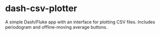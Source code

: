 # dash-csv-plotter

A simple Dash/Fluke app with an interface for plotting CSV files. Includes periodogram and offline-moving average buttons.
